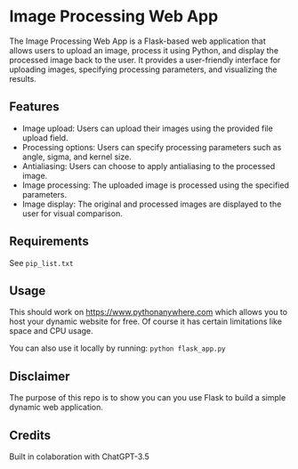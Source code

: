 # Image Processing Web App

The Image Processing Web App is a Flask-based web application that allows users to upload an image, process it using Python, and display the processed image back to the user. It provides a user-friendly interface for uploading images, specifying processing parameters, and visualizing the results.

## Features

- Image upload: Users can upload their images using the provided file upload field.
- Processing options: Users can specify processing parameters such as angle, sigma, and kernel size.
- Antialiasing: Users can choose to apply antialiasing to the processed image.
- Image processing: The uploaded image is processed using the specified parameters.
- Image display: The original and processed images are displayed to the user for visual comparison.

## Requirements

See `pip_list.txt`

## Usage

This should work on https://www.pythonanywhere.com which allows you to host your
dynamic website for free. Of course it has certain limitations like space and CPU usage.

You can also use it locally by running:
`python flask_app.py` 

## Disclaimer

The purpose of this repo is to show you can you use Flask to build a simple dynamic web application.

## Credits

Built in colaboration with ChatGPT-3.5
